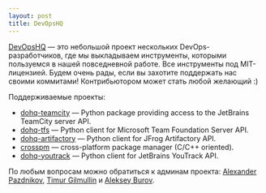 ```yaml
---
layout: post
title: DevOpsHQ
---
```


[DevOpsHQ](https://devopshq.github.io) — это небольшой проект нескольких DevOps-разработчиков, где мы выкладываем инструменты, которыми пользуемся в нашей повседневной работе. Все инструменты под MIT-лицензией. Будем очень рады, если вы захотите поддержать нас своими коммитами! Контрибьютором может стать любой желающий :)

Поддерживаемые проекты:
* [dohq-teamcity](https://devopshq.github.io/teamcity) — Python package providing access to the JetBrains TeamCity server API.
* [dohq-tfs](https://devopshq.github.io/tfs/) — Python client for Microsoft Team Foundation Server API.
* [dohq-artifactory](https://devopshq.github.io/artifactory/) — Python client for JFrog Artifactory API.
* [crosspm](http://devopshq.github.io/crosspm/) — cross-platform package manager (C/C++ oriented).
* [dohq-youtrack](https://devopshq.github.io/youtrack/) — Python client for JetBrains YouTrack API.

По любым вопросам можно обратиться к админам проекта: [Alexander Pazdnikov](https://github.com/apazdnikov), [Timur Gilmullin](https://github.com/Tim55667757) и [Aleksey Burov](https://github.com/orgs/devopshq/people/allburov). 
